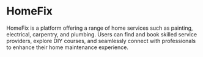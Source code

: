 # HomeFix
HomeFix is a platform offering a range of home services such as painting, electrical, carpentry, and plumbing. Users can find and book skilled service providers, explore DIY courses, and seamlessly connect with professionals to enhance their home maintenance experience.
